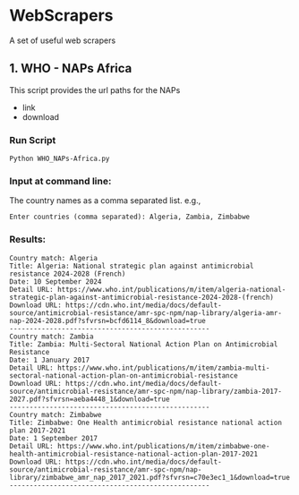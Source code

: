 # WebScrapers
A set of useful web scrapers

## 1. WHO - NAPs Africa
This script provides the url paths for the NAPs
- link
- download

### Run Script
`Python WHO_NAPs-Africa.py`

### Input at command line: 
The country names as a comma separated list.
e.g.,
```
Enter countries (comma separated): Algeria, Zambia, Zimbabwe
```
### Results:
```
Country match: Algeria
Title: Algeria: National strategic plan against antimicrobial resistance 2024-2028 (French)
Date: 10 September 2024
Detail URL: https://www.who.int/publications/m/item/algeria-national-strategic-plan-against-antimicrobial-resistance-2024-2028-(french)
Download URL: https://cdn.who.int/media/docs/default-source/antimicrobial-resistance/amr-spc-npm/nap-library/algeria-amr-nap-2024-2028.pdf?sfvrsn=bcfd6114_8&download=true
--------------------------------------------------
Country match: Zambia
Title: Zambia: Multi-Sectoral National Action Plan on Antimicrobial Resistance
Date: 1 January 2017
Detail URL: https://www.who.int/publications/m/item/zambia-multi-sectoral-national-action-plan-on-antimicrobial-resistance
Download URL: https://cdn.who.int/media/docs/default-source/antimicrobial-resistance/amr-spc-npm/nap-library/zambia-2017-2027.pdf?sfvrsn=aeba4448_1&download=true
--------------------------------------------------
Country match: Zimbabwe
Title: Zimbabwe: One Health antimicrobial resistance national action plan 2017-2021
Date: 1 September 2017
Detail URL: https://www.who.int/publications/m/item/zimbabwe-one-health-antimicrobial-resistance-national-action-plan-2017-2021
Download URL: https://cdn.who.int/media/docs/default-source/antimicrobial-resistance/amr-spc-npm/nap-library/zimbabwe_amr_nap_2017_2021.pdf?sfvrsn=c70e3ec1_1&download=true
--------------------------------------------------

```


